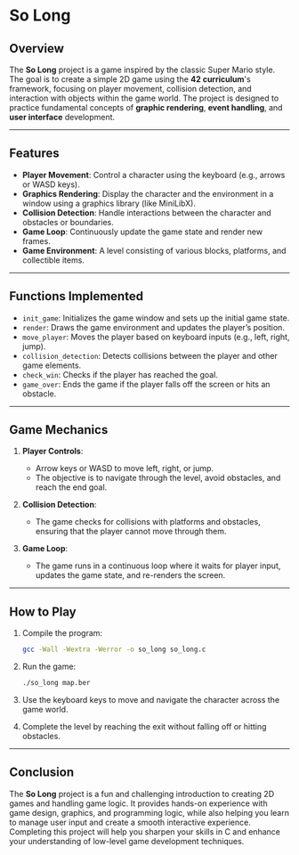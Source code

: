 # So Long

## Overview

The **So Long** project is a game inspired by the classic Super Mario style. The goal is to create a simple 2D game using the **42 curriculum**'s framework, focusing on player movement, collision detection, and interaction with objects within the game world. The project is designed to practice fundamental concepts of **graphic rendering**, **event handling**, and **user interface** development.

---

## Features

- **Player Movement**: Control a character using the keyboard (e.g., arrows or WASD keys).
- **Graphics Rendering**: Display the character and the environment in a window using a graphics library (like MiniLibX).
- **Collision Detection**: Handle interactions between the character and obstacles or boundaries.
- **Game Loop**: Continuously update the game state and render new frames.
- **Game Environment**: A level consisting of various blocks, platforms, and collectible items.

---

## Functions Implemented

- `init_game`: Initializes the game window and sets up the initial game state.
- `render`: Draws the game environment and updates the player’s position.
- `move_player`: Moves the player based on keyboard inputs (e.g., left, right, jump).
- `collision_detection`: Detects collisions between the player and other game elements.
- `check_win`: Checks if the player has reached the goal.
- `game_over`: Ends the game if the player falls off the screen or hits an obstacle.

---

## Game Mechanics

1. **Player Controls**:
   - Arrow keys or WASD to move left, right, or jump.
   - The objective is to navigate through the level, avoid obstacles, and reach the end goal.
   
2. **Collision Detection**:
   - The game checks for collisions with platforms and obstacles, ensuring that the player cannot move through them.

3. **Game Loop**:
   - The game runs in a continuous loop where it waits for player input, updates the game state, and re-renders the screen.

---

## How to Play

1. Compile the program:
   ```bash
   gcc -Wall -Wextra -Werror -o so_long so_long.c
2. Run the game:
   ```bash
   ./so_long map.ber
2. Use the keyboard keys to move and navigate the character across the game world.

3. Complete the level by reaching the exit without falling off or hitting obstacles.

---

## Conclusion

The **So Long** project is a fun and challenging introduction to creating 2D games and handling game logic. It provides hands-on experience with game design, graphics, and programming logic, while also helping you learn to manage user input and create a smooth interactive experience. Completing this project will help you sharpen your skills in C and enhance your understanding of low-level game development techniques.

